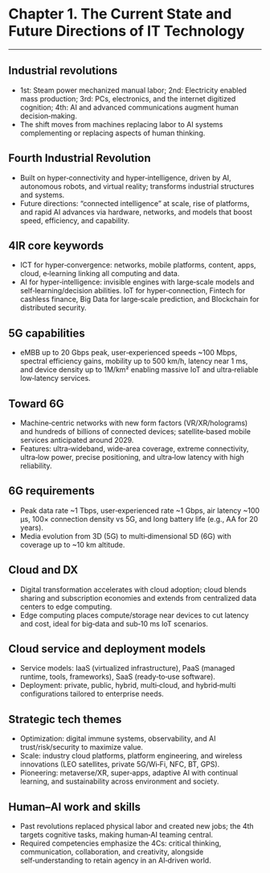 # Chapter 1. The Current State and Future Directions of IT Technology

---

## Industrial revolutions
- 1st: Steam power mechanized manual labor; 2nd: Electricity enabled mass production; 3rd: PCs, electronics, and the internet digitized cognition; 4th: AI and advanced communications augment human decision‑making.
- The shift moves from machines replacing labor to AI systems complementing or replacing aspects of human thinking.

## Fourth Industrial Revolution
- Built on hyper‑connectivity and hyper‑intelligence, driven by AI, autonomous robots, and virtual reality; transforms industrial structures and systems.
- Future directions: “connected intelligence” at scale, rise of platforms, and rapid AI advances via hardware, networks, and models that boost speed, efficiency, and capability.

## 4IR core keywords
- ICT for hyper‑convergence: networks, mobile platforms, content, apps, cloud, e‑learning linking all computing and data.
- AI for hyper‑intelligence: invisible engines with large‑scale models and self‑learning/decision abilities. IoT for hyper‑connection, Fintech for cashless finance, Big Data for large‑scale prediction, and Blockchain for distributed security.

## 5G capabilities
- eMBB up to 20 Gbps peak, user‑experienced speeds ~100 Mbps, spectral efficiency gains, mobility up to 500 km/h, latency near 1 ms, and device density up to 1M/km² enabling massive IoT and ultra‑reliable low‑latency services.

## Toward 6G
- Machine‑centric networks with new form factors (VR/XR/holograms) and hundreds of billions of connected devices; satellite‑based mobile services anticipated around 2029.
- Features: ultra‑wideband, wide‑area coverage, extreme connectivity, ultra‑low power, precise positioning, and ultra‑low latency with high reliability.

## 6G requirements
- Peak data rate ~1 Tbps, user‑experienced rate ~1 Gbps, air latency ~100 µs, 100× connection density vs 5G, and long battery life (e.g., AA for 20 years).
- Media evolution from 3D (5G) to multi‑dimensional 5D (6G) with coverage up to ~10 km altitude.

## Cloud and DX
- Digital transformation accelerates with cloud adoption; cloud blends sharing and subscription economies and extends from centralized data centers to edge computing.
- Edge computing places compute/storage near devices to cut latency and cost, ideal for big‑data and sub‑10 ms IoT scenarios.

## Cloud service and deployment models
- Service models: IaaS (virtualized infrastructure), PaaS (managed runtime, tools, frameworks), SaaS (ready‑to‑use software).
- Deployment: private, public, hybrid, multi‑cloud, and hybrid‑multi configurations tailored to enterprise needs.

## Strategic tech themes
- Optimization: digital immune systems, observability, and AI trust/risk/security to maximize value.
- Scale: industry cloud platforms, platform engineering, and wireless innovations (LEO satellites, private 5G/Wi‑Fi, NFC, BT, GPS).
- Pioneering: metaverse/XR, super‑apps, adaptive AI with continual learning, and sustainability across environment and society.

## Human–AI work and skills
- Past revolutions replaced physical labor and created new jobs; the 4th targets cognitive tasks, making human‑AI teaming central.
- Required competencies emphasize the 4Cs: critical thinking, communication, collaboration, and creativity, alongside self‑understanding to retain agency in an AI‑driven world.
